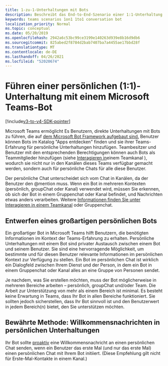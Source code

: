 ```yaml
---
title: 1-zu-1-Unterhaltungen mit Bots
description: Beschreibt das End-to-End-Szenario einer 1:1-Unterhaltung mit einem Bot in Microsoft Teams
keywords: teams scenarios 1on1 1to1 conversation bot
localization_priority: Normal
ms.topic: conceptual
ms.date: 05/20/2019
ms.openlocfilehash: 2942a6c53bc99ce3199e140263d939e8b16d9db6
ms.sourcegitcommit: 825abed2f8784d2bab7407ba7a4455ae17bbd28f
ms.translationtype: MT
ms.contentlocale: de-DE
ms.lasthandoff: 04/26/2021
ms.locfileid: "52020674"
---
```

# <a name="have-a-personal-one-on-one-conversation-with-a-microsoft-teams-bot"></a>Führen einer persönlichen (1:1)-Unterhaltung mit einem Microsoft Teams-Bot

[!include[v3-to-v4-SDK-pointer](~/includes/v3-to-v4-pointer-bots.md)]

Microsoft Teams ermöglicht Es Benutzern, direkte Unterhaltungen mit Bots zu führen, die auf [dem Microsoft Bot Framework aufgebaut sind.](/azure/bot-service/?view=azure-bot-service-3.0&preserve-view=true) Benutzer können Bots im Katalog "Apps entdecken" finden und sie ihrer Teams-Erfahrung für persönliche Unterhaltungen hinzufügen. Teambesitzer und Benutzer mit den entsprechenden Berechtigungen können auch Bots als Teammitglieder hinzufügen (siehe [Interagieren in](~/resources/bot-v3/bot-conversations/bots-conv-channel.md)einem Teamkanal ), wodurch sie nicht nur in den Kanälen dieses Teams verfügbar gemacht werden, sondern auch für persönliche Chats für alle diese Benutzer.

Der persönliche Chat unterscheidet sich vom Chat in Kanälen, da der Benutzer den @mention muss. Wenn ein Bot in mehreren Kontexten (persönlich, groupChat oder Kanal) verwendet wird, müssen Sie erkennen, ob sich der Bot in einem Gruppenchat oder Kanal befindet, und Nachrichten etwas anders verarbeiten. Weitere [Informationen finden Sie unter Interagieren in einem Teamkanal](~/resources/bot-v3/bot-conversations/bots-conv-proactive.md) oder Gruppenchat.

## <a name="designing-a-great-personal-bot"></a>Entwerfen eines großartigen persönlichen Bots

Ein großartiger Bot in Microsoft Teams hilft Benutzern, die benötigten Informationen im Kontext der Teams-Erfahrung zu erhalten. Persönliche Unterhaltungen mit einem Bot sind privater Austausch zwischen einem Bot und seinem Benutzer. Sie sind eine hervorragende Möglichkeit, um bestimmte und für diesen Benutzer relevante Informationen im persönlichen Kontext zur Verfügung zu stellen. Ein Bot im persönlichen Chat ist wirklich ein Dialogfeld zwischen Ihrem Dienst und der Person, in dem ein Bot in einem Gruppenchat oder Kanal alles an eine Gruppe von Personen sendet.

Je nachdem, was Sie erstellen möchten, muss der Bot möglicherweise in mehreren Bereiche arbeiten – persönlich, groupChat und/oder Team. Die Arbeit zur Unterstützung von mehr als einem Bereich ist minimal. Es besteht keine Erwartung in Teams, dass Ihr Bot in allen Bereiche funktioniert. Sie sollten jedoch sicherstellen, dass Ihr Bot sinnvoll ist und den Benutzerwert in jedem Bereich(n) bietet, den Sie unterstützen möchten.

## <a name="best-practice-welcome-messages-in-personal-conversations"></a>Bewährte Methode: Willkommensnachrichten in persönlichen Unterhaltungen

Ihr Bot sollte [proaktiv](~/resources/bot-v3/bot-conversations/bots-conv-proactive.md) eine Willkommensnachricht an einen persönlichen Chat senden, wenn ein Benutzer das erste Mal (und nur das erste Mal) einen persönlichen Chat mit Ihrem Bot initiiert. (Diese Empfehlung gilt nicht für Erste-Mal-Kontakte in einem Kanal.)
